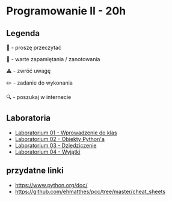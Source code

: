 # Programowanie II - 20h
## Legenda
📖 - proszę przeczytać

📝 - warte zapamiętania / zanotowania

⚠️ - zwróć uwagę

✏️ - zadanie do wykonania

🔍 - poszukaj w internecie

## Laboratoria
- [Laboratorium 01 - Wprowadzenie do klas](lab/01_classes.md)
- [Laboratorium 02 - Obiekty Python'a](lab/02_pythonic_objects.md)
- [Laboratorium 03 - Dziedziczenie](lab/03_inheritance.md)
- [Laboratorium 04 - Wyjątki](lab/04_exceptions.md)

## przydatne linki
- https://www.python.org/doc/
- https://github.com/ehmatthes/pcc/tree/master/cheat_sheets
